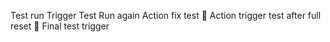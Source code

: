 Test run
Trigger Test
Run again
Action fix test
🎯 Action trigger test after full reset
🧪 Final test trigger

